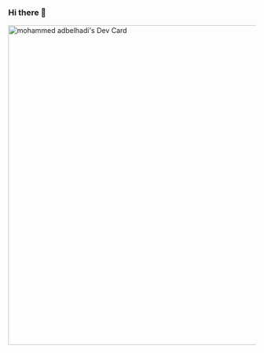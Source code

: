 ### Hi there 👋

<a href="https://app.daily.dev/clipso92"><img src="https://api.daily.dev/devcards/v2/ntTTGZoZieyuCOasS6LaI.png?type=wide&r=21o" width="652" alt="mohammed adbelhadi's Dev Card"/></a>

<!--
**Clipso/Clipso** is a ✨ _special_ ✨ repository because its `README.md` (this file) appears on your GitHub profile.

Here are some ideas to get you started:

- 🔭 I’m currently working on ...
- 🌱 I’m currently learning ...
- 👯 I’m looking to collaborate on ...
- 🤔 I’m looking for help with ...
- 💬 Ask me about ...
- 📫 How to reach me: ...
- 😄 Pronouns: ...
- ⚡ Fun fact: ...
-->

<script src="https://tryhackme.com/badge/3019158"></script>
